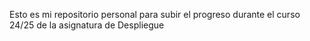 Esto es mi repositorio personal para subir el progreso durante el curso 24/25 de la asignatura de Despliegue
